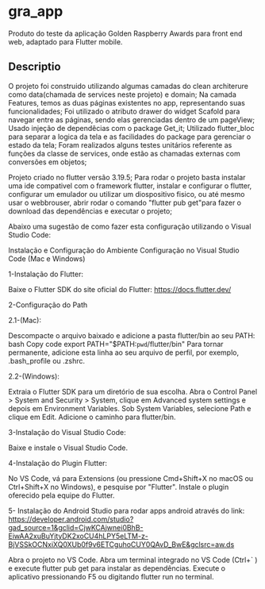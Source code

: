 # gra_app

Produto do teste da aplicação Golden Raspberry Awards para front end web, adaptado para Flutter mobile. 

## Descriptio

O projeto foi construido utilizando algumas camadas do clean architerure como data(chamada de services neste projeto) e domain;
Na camada Features, temos as duas páginas existentes no app, representando suas funcionalidades;
Foi utilizado o atributo drawer do widget Scafold para navegar entre as páginas, sendo elas gerenciadas dentro de um pageView;
Usado injeção de dependêcias com o package Get_it;
Utilizado flutter_bloc para separar a logica da tela e as facilidades do package para gerenciar o estado da tela;
Foram realizados alguns testes unitários referente as funções da classe de services, onde estão as chamadas externas com conversões em objetos;

Projeto criado no flutter versão 3.19.5;
Para rodar o projeto basta instalar uma ide compativel com o framework flutter, instalar e configurar o flutter, configurar um emulador ou utilizar um diospositivo fisico, ou até mesmo usar o webbrouser, abrir rodar o comando "flutter pub get"para fazer o download das dependências e executar o projeto;

Abaixo uma sugestão de como fazer esta configuração utilizando o Visual Studio Code:

Instalação e Configuração do Ambiente
Configuração no Visual Studio Code (Mac e Windows)

1-Instalação do Flutter:

Baixe o Flutter SDK do site oficial do Flutter: https://docs.flutter.dev/

2-Configuração do Path 

 2.1-(Mac):

Descompacte o arquivo baixado e adicione a pasta flutter/bin ao seu PATH:
bash
Copy code
export PATH="$PATH:`pwd`/flutter/bin"
Para tornar permanente, adicione esta linha ao seu arquivo de perfil, por exemplo, .bash_profile ou .zshrc.

2.2-(Windows):

Extraia o Flutter SDK para um diretório de sua escolha.
Abra o Control Panel > System and Security > System, clique em Advanced system settings e depois em Environment Variables.
Sob System Variables, selecione Path e clique em Edit. Adicione o caminho para flutter/bin.

3-Instalação do Visual Studio Code:

Baixe e instale o Visual Studio Code.

4-Instalação do Plugin Flutter:

No VS Code, vá para Extensions (ou pressione Cmd+Shift+X no macOS ou Ctrl+Shift+X no Windows), e pesquise por "Flutter". Instale o plugin oferecido pela equipe do Flutter.

5- Instalação do Android Studio para rodar apps android através do link: https://developer.android.com/studio?gad_source=1&gclid=CjwKCAjwnei0BhB-EiwAA2xuBuYjtyDK2xoCU4hLPY5eLTM-z-BjVSSkOCNxiXQ0XUb0f9v6ETCguhoCUY0QAvD_BwE&gclsrc=aw.ds


Abra o projeto no VS Code.
Abra um terminal integrado no VS Code (Ctrl+` ) e execute flutter pub get para instalar as dependências.
Execute o aplicativo pressionando F5 ou digitando flutter run no terminal.

